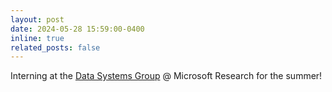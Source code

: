 ```yaml
---
layout: post
date: 2024-05-28 15:59:00-0400
inline: true
related_posts: false
---
```


Interning at the [Data Systems Group](https://www.microsoft.com/en-us/research/group/datasystems/) @ Microsoft Research for the summer!
